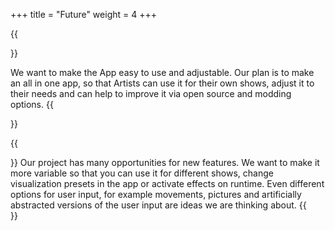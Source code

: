 +++
title = "Future"
weight = 4
+++

{{<section title="So, what's next?">}}

We want to make the App easy to use and adjustable. Our plan is to make an all in one app, so that Artists can use it for their own shows, adjust it to their needs and can help to improve it via open source and modding options.
{{</section>}}


{{<section title="Additional Features">}}
Our project has many opportunities for new features. We want to make it more variable so that you can use it for different shows, change visualization presets in the app or activate effects on runtime. Even different options for user input, for example movements, pictures and artificially abstracted versions of the user input are ideas we are thinking about.
{{</section>}}